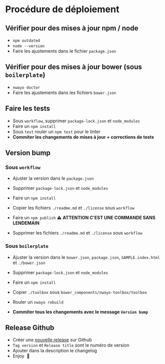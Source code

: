 # Procédure de déploiement

## Vérifier pour des mises à jour npm / node

- `npm outdated`
- `node --version`
- Faire les ajustements dans le fichier `package.json`



## Vérifier pour des mises à jour bower (sous `boilerplate`)

- `nwayo doctor`
- Faire les ajustements dans les fichiers `bower.json`



## Faire les tests

- Sous `workflow`, supprimer `package-lock.json` et `node_modules`
- Faire un `npm install`
- Sous `test` rouler un `npm test` pour le linter
- **Commiter les changements de mises à jour + corrections de tests**



## Version bump

### Sous `workflow`

- Ajuster la version dans le `package.json`

- Supprimer `package-lock.json` et `node_modules`

- Faire un `npm install`

- Copier les fichiers `./readme.md` et `./license` sous `workflow`

- Faire un `npm publish` ⚠️ **ATTENTION C'EST UNE COMMANDE SANS LENDEMAIN**

- Supprimer les fichiers `./readme.md` et `./license` sous `workflow`
​

### Sous `boilerplate`

- Ajuster la version dans le `bower.json`, `package.json`, `SAMPLE.index.html` et `./bower.json`

- Supprimer `package-lock.json` et `node_modules`

- Faire un `npm install`

- Copier `./toolbox` sous `bower_components/nwayo-toolbox/toolbox`

- Rouler un `nwayo rebuild`

- **Commiter tous les changements avec le message `Version bump`**



## Release Github

- Créer une [nouvelle release](https://github.com/absolunet/nwayo/releases/new) sur Github
- `Tag version` et `Release title` sont le numéro de version
- Ajouter dans la description le changelog
- Enjoy  🥂
